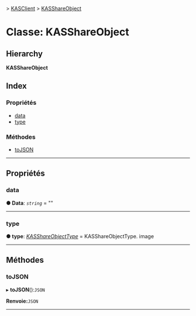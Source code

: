 [](../README.md) > [KASClient](../modules/kasclient.md) > [KASShareObject](../classes/kasclient.kasshareobject.md)

# <a name="class-kasshareobject"></a>Classe: KASShareObject

## <a name="hierarchy"></a>Hierarchy

**KASShareObject**

## <a name="index"></a>Index

### <a name="properties"></a>Propriétés

* [data](kasclient.kasshareobject.md#data)
* [type](kasclient.kasshareobject.md#type)
### <a name="methods"></a>Méthodes

* [toJSON](kasclient.kasshareobject.md#tojson)

---

## <a name="properties"></a>Propriétés

<a id="data"></a>

###  <a name="data"></a>data

**● Data**: *`string`* = ""

___
<a id="type"></a>

###  <a name="type"></a>type

**● type**: *[KASShareObjectType](../enums/kasclient.kasshareobjecttype.md)* = KASShareObjectType. image

___

## <a name="methods"></a>Méthodes

<a id="tojson"></a>

###  <a name="tojson"></a>toJSON

▸ **toJSON**():`JSON`

**Renvoie:**`JSON`

___

